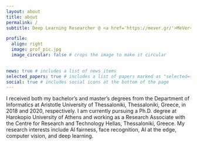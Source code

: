 ```yaml
---
layout: about
title: about
permalink: /
subtitle: Deep Learning Researcher @ <a href='https://mever.gr/'>MeVer</a> and PhD student @ <a href='https://www.dit.hua.gr'>DIT/HUA</a>.

profile:
  align: right
  image: prof_pic.jpg
  image_circular: false # crops the image to make it circular
  

news: true # includes a list of news items
selected_papers: true # includes a list of papers marked as "selected={true}"
social: true # includes social icons at the bottom of the page
---
```



I received both my bachelor’s and master’s degrees from the Department of Informatics at Aristotle University of Thessaloniki, Thessaloniki, Greece, in 2018 and 2020, respectively. I am currently pursuing a Ph.D. degree at Harokopio University of Athens and working as a Research Associate with the Centre for Research and Technology Hellas, Thessaloniki, Greece. My research interests include AI fairness, face recognition, AI at the edge, computer vision, and deep learning.
